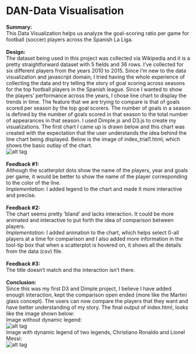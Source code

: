 # DAN-Data Visualisation
**Summary:**
<br>
This Data Visualization helps us analyze the goal-scoring ratio per game for football (soccer) players across the Spanish La Liga. 
<br>
<br>
**Design:**
<br>
The dataset being used in this project was collected via Wikipedia and it is a pretty straightforward dataset with 5 fields and 36 rows. I’ve collected for six different players from the years 2010 to 2015.  Since I’m new to the data visualization and javascript domain, I tried having the whole experience of collecting the data and try telling the story of goal scoring across seasons for the top football players in the Spanish league.
Since I wanted to show the players’ performance across the years, I chose line chart to display the trends in time. The feature that we are trying to compare is that of goals scored per season by the top goal scorers. The number of goals in a season is defined by the number of goals scored in that season to the total number of appearances in that season.
I used Dimple.js and D3.js to create my visualizations. The first chart I came up is drawn below and this chart was created with the expectation that the user understands the idea behind the line chart being displayed. Below is the image of index_trial1.html, which shows the basic outlay of the chart.
<br>
![alt tag](http://url/to/img.png)
<br>
<br>
**Feedback #1:**
<br>
Although the scatterplot dots show the name of the players, year and goals per game, it would be better to show the name of the player corresponding to the color of the line.
<br>
*Implementation:*
I added legend to the chart and made it more interactive and precise.
<br>
<br>
**Feedback #2:**
<br>
The chart seems pretty ‘bland’ and lacks interaction. It could be more animated and interactive to put forth the idea of comparison between players.
<br>
*Implementation:*
I added animation to the chart, which helps select 0-all players at a time for comparison and I also added more information in the tool-tip box that when a scatterplot is hovered on, it shows all the details from the data (csv) file.
<br>
<br>
**Feedback #3:**
<br>
The title doesn’t match and the interaction isn’t there.
<br>
<br>
**Conclusion:**
<br>
Since this was my first D3 and Dimple project, I believe I have added enough interaction, kept the comparison open ended (more like the Martini glass concept). The users can now compare the players that they want and have better understanding of my story. The final output of index.html, looks like the image shown below:
<br>
Image without dynamic legend:
<br>
![alt tag](http://url/to/img.png)
<br>
Image with dynamic legend of two legends, Christiano Ronaldo and Lionel Messi:
<br>
![alt tag](http://url/to/img.png)
</br>

